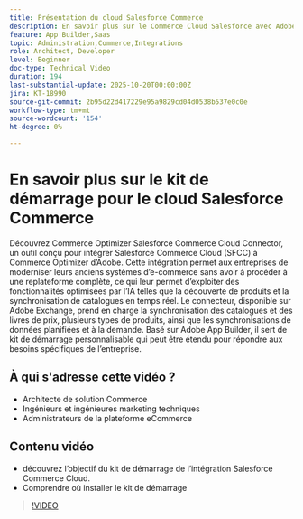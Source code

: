 ```yaml
---
title: Présentation du cloud Salesforce Commerce
description: En savoir plus sur le Commerce Cloud Salesforce avec Adobe Commerce Optimizer à l’aide du connecteur SFC.
feature: App Builder,Saas
topic: Administration,Commerce,Integrations
role: Architect, Developer
level: Beginner
doc-type: Technical Video
duration: 194
last-substantial-update: 2025-10-20T00:00:00Z
jira: KT-18990
source-git-commit: 2b95d22d417229e95a9829cd04d0538b537e0c0e
workflow-type: tm+mt
source-wordcount: '154'
ht-degree: 0%

---
```



# En savoir plus sur le kit de démarrage pour le cloud Salesforce Commerce

Découvrez Commerce Optimizer Salesforce Commerce Cloud Connector, un outil conçu pour intégrer Salesforce Commerce Cloud (SFCC) à Commerce Optimizer d’Adobe. Cette intégration permet aux entreprises de moderniser leurs anciens systèmes d’e-commerce sans avoir à procéder à une replateforme complète, ce qui leur permet d’exploiter des fonctionnalités optimisées par l’IA telles que la découverte de produits et la synchronisation de catalogues en temps réel. Le connecteur, disponible sur Adobe Exchange, prend en charge la synchronisation des catalogues et des livres de prix, plusieurs types de produits, ainsi que les synchronisations de données planifiées et à la demande. Basé sur Adobe App Builder, il sert de kit de démarrage personnalisable qui peut être étendu pour répondre aux besoins spécifiques de l’entreprise.

## À qui s&#39;adresse cette vidéo ?

* Architecte de solution Commerce
* Ingénieurs et ingénieures marketing techniques
* Administrateurs de la plateforme eCommerce

## Contenu vidéo

* découvrez l’objectif du kit de démarrage de l’intégration Salesforce Commerce Cloud.
* Comprendre où installer le kit de démarrage

>[!VIDEO](https://video.tv.adobe.com/v/3476015?captions=fre_fr&learn=on)
